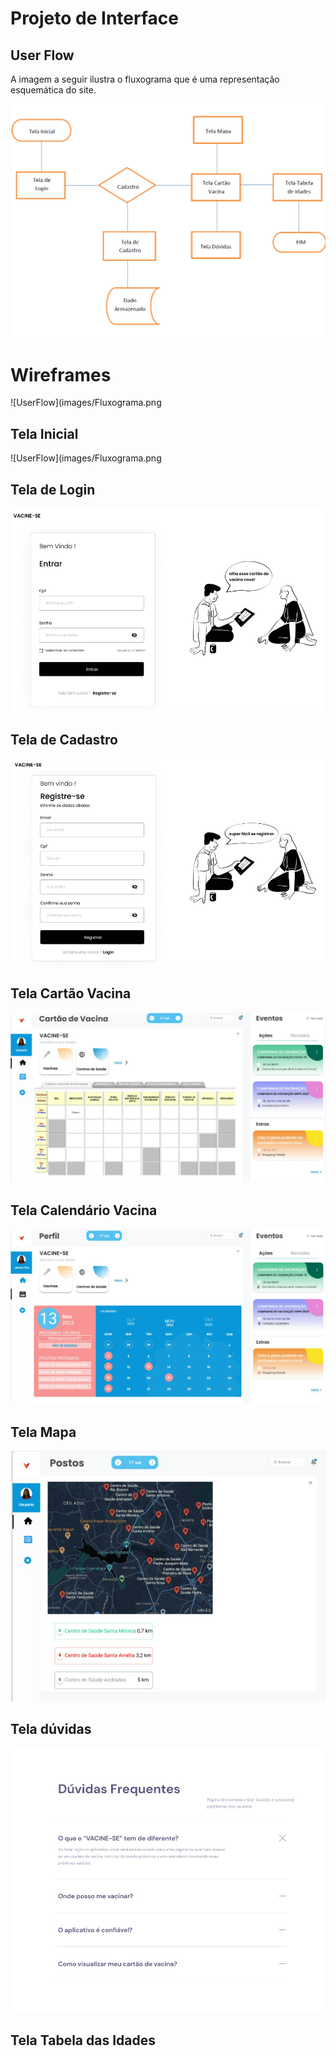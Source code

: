 # Projeto de Interface

## User Flow

A imagem a seguir ilustra o fluxograma que é uma representação esquemática do site.

![UserFlow](images/Fluxograma.png)

# Wireframes

![UserFlow](images/Fluxograma.png

## Tela Inicial

![UserFlow](images/Fluxograma.png

## Tela de Login

![UserFlow](images/TelaLogin.png)

## Tela de Cadastro

![UserFlow](images/TelaCadastro.png)

## Tela Cartão Vacina

![UserFlow](images/CalendarioVacina.png)

## Tela Calendário Vacina

![UserFlow](images/TelaVacina.png)

## Tela Mapa

![UserFlow](images/TelaMapa.png)

## Tela dúvidas

![UserFlow](images/DuvidasFrequentes.jpeg)


## Tela Tabela das Idades
